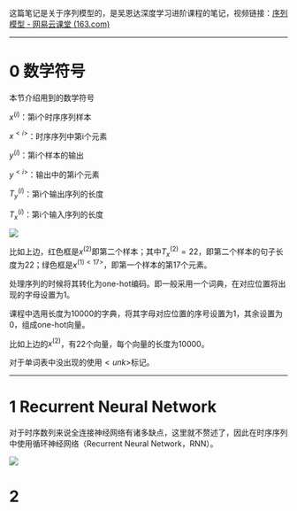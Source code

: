 这篇笔记是关于序列模型的，是吴恩达深度学习进阶课程的笔记，视频链接：[序列模型 - 网易云课堂 (163.com)](https://mooc.study.163.com/learn/2001280005?tid=2403042002#/learn/announce)

---

# 0 数学符号

本节介绍用到的数学符号

$x^{(i)}$：第i个时序序列样本

$x^{<i>}$：时序序列中第i个元素

$y^{(i)}$：第i个样本的输出

$y^{<i>}$：输出中的第i个元素

$T_y^{(i)}$：第i个输出序列的长度

$T_x^{(i)}$：第i个输入序列的长度

![](C:\Users\Sian\AppData\Roaming\marktext\images\2022-01-19-16-09-38-image.png)

比如上边，红色框是$x^{(2)}$即第二个样本；其中$T_x^{(2)}=22$，即第二个样本的句子长度为22；绿色框是$x^{(1)<17>}$，即第一个样本的第17个元素。

处理序列的时候将其转化为one-hot编码。即一般采用一个词典，在对应位置将出现的字母设置为1。

课程中选用长度为10000的字典，将其字母对应位置的序号设置为1，其余设置为0，组成one-hot向量。

比如上边的$x^{(2)}$，有22个向量，每个向量的长度为10000。

对于单词表中没出现的使用$<unk>$标记。

---

# 1 Recurrent Neural Network

对于时序数列来说全连接神经网络有诸多缺点，这里就不赘述了，因此在时序序列中使用循环神经网络（Recurrent Neural Network，RNN）。

![](..\images\2-1.png)

# 2